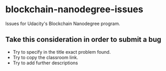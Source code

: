 # blockchain-nanodegree-issues
Issues for Udacity's Blockchain Nanodegree program.

## Take this consideration in order to submit a bug
- Try to specify in the title exact problem found.
- Try to copy the classroom link.
- Try to add further descriptions
